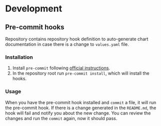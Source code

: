 # Development

## Pre-commit hooks

Repository contains repository hook definition to auto-generate chart documentation in case there is a change to `values.yaml` file.

### Installation

1. Install `pre-commit` following [official instructions](https://pre-commit.com/#install).
2. In the repository root run `pre-commit install`, which will install the hooks.

### Usage

When you have the pre-commit hook installed and `commit` a file, it will run the pre-commit hook. If there is a change generated in the `README.md`, the hook will fail and notify you about the new change. You can review the changes and run the `commit` again, now it should pass.
